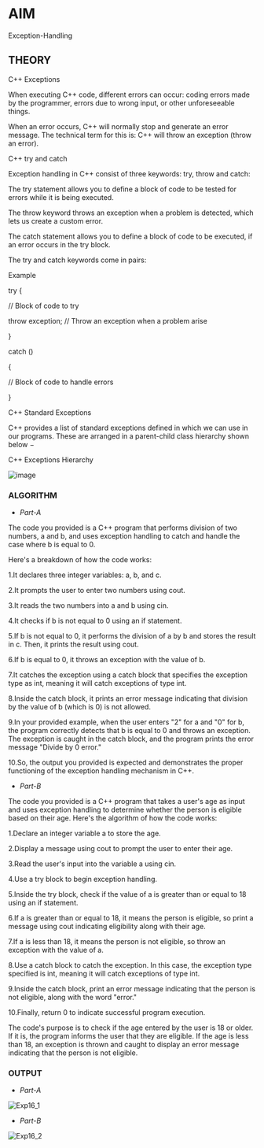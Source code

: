 # **AIM**
Exception-Handling

## **THEORY**

C++ Exceptions

When executing C++ code, different errors can occur: coding errors made by the programmer, errors due to wrong input, or other unforeseeable things.

When an error occurs, C++ will normally stop and generate an error message. The technical term for this is: C++ will throw an exception (throw an error).

C++ try and catch

Exception handling in C++ consist of three keywords: try, throw and catch:

The try statement allows you to define a block of code to be tested for errors while it is being executed.

The throw keyword throws an exception when a problem is detected, which lets us create a custom error.

The catch statement allows you to define a block of code to be executed, if an error occurs in the try block.

The try and catch keywords come in pairs:

Example

try
{

  // Block of code to try
  
  throw exception; // Throw an exception when a problem arise
  
}

catch ()

{

  // Block of code to handle errors
  
}

C++ Standard Exceptions

C++ provides a list of standard exceptions defined in <exception> which we can use in our programs. These are arranged in a parent-child class hierarchy shown below −

C++ Exceptions Hierarchy

![image](https://github.com/Purvansha022609/Exception-Handling/assets/139473344/98eb124c-a9e2-4890-880b-dfe45dc6f83b)

### **ALGORITHM**

- *Part-A*

The code you provided is a C++ program that performs division of two numbers, a and b, and uses exception handling to catch and handle the case where b is equal to 0.

Here's a breakdown of how the code works:

1.It declares three integer variables: a, b, and c.

2.It prompts the user to enter two numbers using cout.

3.It reads the two numbers into a and b using cin.

4.It checks if b is not equal to 0 using an if statement.

5.If b is not equal to 0, it performs the division of a by b and stores the result in c. Then, it prints the result using cout.

6.If b is equal to 0, it throws an exception with the value of b.

7.It catches the exception using a catch block that specifies the exception type as int, meaning it will catch exceptions of type int.

8.Inside the catch block, it prints an error message indicating that division by the value of b (which is 0) is not allowed.

9.In your provided example, when the user enters "2" for a and "0" for b, the program correctly detects that b is equal to 0 and throws an exception. The exception is caught in the catch block, and the program prints the error message "Divide by 0 error."

10.So, the output you provided is expected and demonstrates the proper functioning of the exception handling mechanism in C++.

- *Part-B*

The code you provided is a C++ program that takes a user's age as input and uses exception handling to determine whether the person is eligible based on their age. Here's the algorithm of how the code works:

1.Declare an integer variable a to store the age.

2.Display a message using cout to prompt the user to enter their age.

3.Read the user's input into the variable a using cin.

4.Use a try block to begin exception handling.

5.Inside the try block, check if the value of a is greater than or equal to 18 using an if statement.

6.If a is greater than or equal to 18, it means the person is eligible, so print a message using cout indicating eligibility along with their age.

7.If a is less than 18, it means the person is not eligible, so throw an exception with the value of a.

8.Use a catch block to catch the exception. In this case, the exception type specified is int, meaning it will catch exceptions of type int.

9.Inside the catch block, print an error message indicating that the person is not eligible, along with the word "error."

10.Finally, return 0 to indicate successful program execution.

The code's purpose is to check if the age entered by the user is 18 or older. If it is, the program informs the user that they are eligible. If the age is less than 18, an exception is thrown and caught to display an error message indicating that the person is not eligible.

### **OUTPUT**

- *Part-A*

![Exp16_1](https://github.com/Purvansha022609/Exception-Handling/assets/139473344/05787273-ed86-4e8b-b221-01c34471dea2)

- *Part-B*

![Exp16_2](https://github.com/Purvansha022609/Exception-Handling/assets/139473344/2b3f7c29-e088-4f9d-9af4-177cc189195b)






